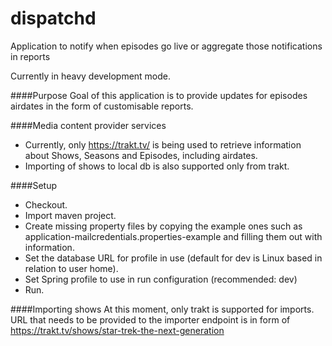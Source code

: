 # dispatchd
Application to notify when episodes go live or aggregate those notifications in reports

Currently in heavy development mode.

####Purpose
Goal of this application is to provide updates for episodes airdates in the form of customisable reports.

####Media content provider services
* Currently, only https://trakt.tv/ is being used to retrieve information about Shows, Seasons and Episodes, including airdates.
* Importing of shows to local db is also supported only from trakt.

####Setup 
* Checkout.
* Import maven project.
* Create missing property files by copying the example ones such as application-mailcredentials.properties-example and filling them out with information.
* Set the database URL for profile in use (default for dev is Linux based in relation to user home).
* Set Spring profile to use in run configuration (recommended: dev)
* Run.

####Importing shows
At this moment, only trakt is supported for imports. URL that needs to be provided to the importer endpoint is in form of https://trakt.tv/shows/star-trek-the-next-generation

